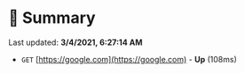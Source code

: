 # 📖 Summary
Last updated: **3/4/2021, 6:27:14 AM**

- `GET` [https://google.com](https://google.com) - **Up** (108ms)
